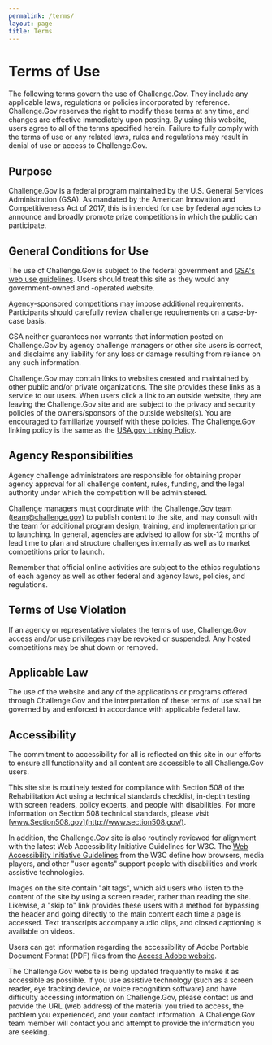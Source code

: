 ```yaml
---
permalink: /terms/
layout: page
title: Terms
---
```


# Terms of Use

The following terms govern the use of Challenge.Gov. They include any applicable laws, regulations or policies incorporated by reference. Challenge.Gov reserves the right to modify these terms at any time, and changes are effective immediately upon posting. By using this website, users agree to all of the terms specified herein. Failure to fully comply with the terms of use or any related laws, rules and regulations may result in denial of use or access to Challenge.Gov.

## Purpose

Challenge.Gov is a federal program maintained by the U.S. General Services Administration (GSA). As mandated by the American Innovation and Competitiveness Act of 2017, this is intended for use by federal agencies to announce and broadly promote prize competitions in which the public can participate. 

## General Conditions for Use

The use of Challenge.Gov is subject to the federal government and [GSA's web use guidelines](https://www.gsa.gov/using-the-gsagov-website). Users should treat this site as they would any government-owned and -operated website.

Agency-sponsored competitions may impose additional requirements. Participants should carefully review challenge requirements on a case-by-case basis.

GSA neither guarantees nor warrants that information posted on Challenge.Gov by agency challenge managers or other site users is correct, and disclaims any liability for any loss or damage resulting from reliance on any such information.

Challenge.Gov may contain links to websites created and maintained by other public and/or private organizations. The site provides these links as a service to our users. When users click a link to an outside website, they are leaving the Challenge.Gov site and are subject to the privacy and security policies of the owners/sponsors of the outside website(s). You are encouraged to familiarize yourself with these policies. The Challenge.Gov linking policy is the same as the [USA.gov Linking Policy](https://www.usa.gov/linking-policy).

## Agency Responsibilities

Agency challenge administrators are responsible for obtaining proper agency approval for all challenge content, rules, funding, and the legal authority under which the competition will be administered.

Challenge managers must coordinate with the Challenge.Gov team (<a href="mailto:team@challenge.gov">team@challenge.gov</a>) to publish content to the site, and may consult with the team for additional program design, training, and implementation prior to launching. In general, agencies are advised to allow for six-12 months of lead time to plan and structure challenges internally as well as to market competitions prior to launch. 

Remember that official online activities are subject to the ethics regulations of each agency as well as other federal and agency laws, policies, and regulations.

## Terms of Use Violation

If an agency or representative violates the terms of use, Challenge.Gov access and/or use privileges may be revoked or suspended. Any hosted competitions may be shut down or removed.

## Applicable Law

The use of the website and any of the applications or programs offered through Challenge.Gov and the interpretation of these terms of use shall be governed by and enforced in accordance with applicable federal law.

## Accessibility

The commitment to accessibility for all is reflected on this site in our efforts to ensure all functionality and all content are accessible to all Challenge.Gov users.

This site site is routinely tested for compliance with Section 508 of the Rehabilitation Act using a technical standards checklist, in-depth testing with screen readers, policy experts, and people with disabilities. For more information on Section 508 technical standards, please visit [www.Section508.gov](http://www.section508.gov/).

In addition, the Challenge.Gov site is also routinely reviewed for alignment with the latest Web Accessibility Initiative Guidelines for W3C. The [Web Accessibility Initiative Guidelines](https://www.w3.org/WAI/) from the W3C define how browsers, media players, and other "user agents" support people with disabilities and work assistive technologies.

Images on the site contain "alt tags", which aid users who listen to the content of the site by using a screen reader, rather than reading the site. Likewise, a "skip to" link provides these users with a method for bypassing the header and going directly to the main content each time a page is accessed. Text transcripts accompany audio clips, and closed captioning is available on videos.

Users can get information regarding the accessibility of Adobe Portable Document Format (PDF) files from the [Access Adobe website](https://www.adobe.com/accessibility.html).

The Challenge.Gov website is being updated frequently to make it as accessible as possible. If you use assistive technology (such as a screen reader, eye tracking device, or voice recognition software) and have difficulty accessing information on Challenge.Gov, please contact us and provide the URL (web address) of the material you tried to access, the problem you experienced, and your contact information. A Challenge.Gov team member will contact you and attempt to provide the information you are seeking.
